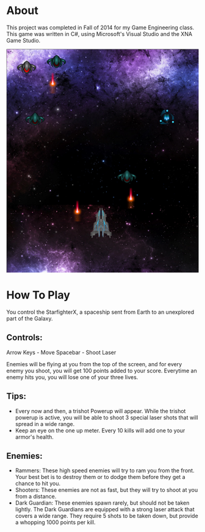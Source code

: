 # About
This project was completed in Fall of 2014 for my Game Engineering class. This game was written in C#, using Microsoft's Visual Studio and the XNA Game Studio.

![StarfighterX](ShooterScreenshot.PNG "Shooter")


# How To Play
You control the StarfighterX, a spaceship sent from Earth to an unexplored part of the Galaxy.

## Controls:
Arrow Keys - Move
Spacebar - Shoot Laser

Enemies will be flying at you from the top of the screen,
and for every enemy you shoot, you will get 100 points added
to your score. Everytime an enemy hits you, you will lose one of
your three lives.

## Tips:
- Every now and then, a trishot Powerup will appear. While the trishot powerup is active,
you will be able to shoot 3 special laser shots that will spread in a wide range.
- Keep an eye on the one up meter. Every 10 kills will add one to your armor's health.

## Enemies:
- Rammers: These high speed enemies will try to ram you from the front. Your best bet is to destroy them or
to dodge them before they get a chance to hit you.
- Shooters: These enemies are not as fast, but they will try to shoot at you from a distance.
- Dark Guardian: These enemies spawn rarely, but should not be taken lightly. The Dark Guardians are equipped
with a strong laser attack that covers a wide range. They require 5 shots to be taken down, but provide a whopping
1000 points per kill.
